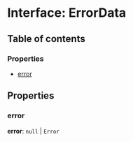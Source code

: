 # Interface: ErrorData

## Table of contents

### Properties

* [error](/en/auto-docs/form-core/interfaces/ErrorData.md#error)

## Properties

### error

**error**: `null` | `Error`
